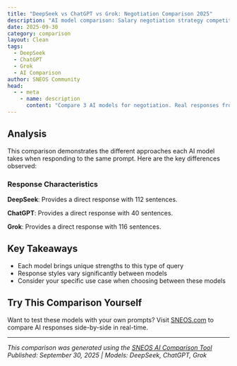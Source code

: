 ```yaml
---
title: "DeepSeek vs ChatGPT vs Grok: Negotiation Comparison 2025"
description: "AI model comparison: Salary negotiation strategy competition - maximize compensation..."
date: 2025-09-30
category: comparison
layout: Clean
tags:
  - DeepSeek
  - ChatGPT
  - Grok
  - AI Comparison
author: SNEOS Community
head:
  - - meta
    - name: description
      content: "Compare 3 AI models for negotiation. Real responses from DeepSeek, ChatGPT, Grok with detailed analysis."
---
```


<ChatComparison
  title="DeepSeek vs ChatGPT vs Grok: Negotiation Comparison 2025"
  prompt="Salary negotiation strategy competition - maximize compensation"
  :responses='{
    "DeepSeek": "Of course. This is a fantastic way to frame it. Let\u0027s treat this as a high-stakes competition where you are the strategist, the company is your opponent, and the compensation package is the prize.\n\nHere is your comprehensive playbook to win the \u0022Salary Negotiation Strategy Competition.\u0022\n\n### **Phase 1: Pre-Game Scouting \u0026 Intel (Before the Interview)**\n\nYou cannot win a negotiation you aren\u0027t prepared for. This phase is about gathering intelligence and setting your baseline.\n\n**1. Know Your Market Value (The \u0022Objective Data\u0022 Weapon):**\n*   **Research Platforms:** Use Glassdoor, Levels.fyi, LinkedIn Salary, and Payscale. For tech, Levels.fyi is king. For other industries, Blind can offer raw, anonymous data.\n*   **Network for Insider Info:** Talk to current and former employees in similar roles. Ask: \u0022What is the realistic total compensation range for a Level X [Your Role] on your team?\u0022\n*   **Calculate Your \u0022Walk-Away\u0022 Number:** Determine the absolute minimum acceptable offer. This is your BATNA (Best Alternative to a Negotiated Agreement). Knowing this gives you immense power.\n\n**2. Decode the Company\u0027s Playbook:**\n*   **Compensation Philosophy:** Are they a base-salary-heavy company? Do they rely on high equity or bonuses? Startups offer more equity; established firms offer higher base.\n*   **Financial Health:** A pre-IPO startup might be tight on cash but generous with stock. A public company has more rigid salary bands but liquid RSUs.\n*   **The \u0022Leveling\u0022 System:** Understand what level you\u0027re being hired for (e.g., Software Engineer II vs. Senior). Compensation is almost always tied to level. Your goal is to be hired at the highest possible level.\n\n**3. Define Your \u0022Total Compensation\u0022 Prize:**\nThe prize isn\u0027t just salary. It\u0027s the entire package.\n*   **Base Salary:** The foundation.\n*   **Short-Term Incentive (Bonus):** Target % and metrics.\n*   **Equity (Stock Options/RSUs):** Grant value, vesting schedule, and potential value.\n*   **Signing Bonus:** A powerful, one-time lever.\n*   **Benefits:** 401(k) match, PTO, health insurance premiums.\n*   **Miscellaneous:** Relocation, education budget, future remote work flexibility.\n\n---\n\n### **Phase 2: The Main Event - The Offer \u0026 Counter-Offer**\n\nThis is the head-to-head match. Your goal is to create a collaborative, not combative, atmosphere.\n\n**The Golden Rule: NEVER State a Number First.**\nIf forced, use a \u0022Range and Anchor\u0022 technique.\n*   **Wrong:** \u0022I\u0027m looking for $120,000.\u0022 (They might have been prepared to offer $130,000).\n*   **Right:** \u0022Based on my research and the scope of this role, which involves [mention 1-2 key high-level responsibilities], I\u0027m seeing a total compensation range of **$130,000 to $150,000** for similar positions at companies of this caliber.\u0022\n    *   You\u0027ve anchored high.\n    *   You\u0027ve tied it to the role\u0027s value.\n    *   You\u0027ve used \u0022total compensation,\u0022 giving you flexibility.\n\n**The \u0022Offer Received\u0022 Playbook:**\n\n1.  **Express Enthusiasm \u0026 Gratitude:** \u0022Thank you so much for the offer! I am genuinely excited about the opportunity to join [Company] and contribute to [specific project/team].\u0022\n2.  **Ask for the Full Details in Writing:** \u0022Could you please send over the complete details of the offer, including the breakdown of base salary, bonus structure, equity, and benefits? I\u0027d like to review it thoroughly.\u0022\n3.  **Buy Time (The Strategic Pause):** \u0022This is a big decision. Would it be possible for me to get back to you by [specific date, e.g., end of the week]?\u0022 This is standard and expected.\n\n**The \u0022Counter-Offer\u0022 Playbook (The Art of the \u0022Yes, And...\u0022):**\n\nYour response should be a professional, well-reasoned email.\n\n*   **Opener:** Reiterate your excitement. \u0022As I mentioned, I am very excited about this role and confident I can deliver exceptional value, particularly in [Area 1] and [Area 2].\u0022\n*   **The Justification:** Present your case logically.\n    *   \u0022Based on my research on [Platforms used] for a [Your Level] role in [Your Location] with my [X years of experience and Y unique skill], the market rate is closer to **[Your Target Number - 5-10% higher than their offer]**.\u0022\n    *   \u0022I bring a unique combination of [Skill A] and [Skill B], which I understand is critical for the [Specific Project] you have upcoming.\u0022\n*   **The Ask (Be Specific \u0026 Ambitious):**\n    *   \u0022Given this, would you be open to adjusting the base salary to **[Your Target Number]**?\u0022\n    *   \u0022I was also hoping we could discuss the equity component. Given the long-term value I plan to bring, would it be possible to increase the RSU grant to **[Your Target Equity]**?\u0022\n    *   \u0022Additionally, a one-time signing bonus of **[Reasonable Amount]** would help offset the bonus I\u0027m leaving at my current role and make this decision an easy yes.\u0022\n*   **The Closer:** End with collaboration and enthusiasm. \u0022I believe this adjusted package would truly reflect the value I can bring to the team and allow me to focus fully on making an immediate impact. I am eager to find a structure that works for everyone.\u0022\n\n---\n\n### **Phase 3: Advanced Game Theory \u0026 Tactics**\n\n**1. Create Leverage (Real or Perceived):**\n*   **The Best Leverage: Another Offer.** Nothing increases your value like a competing offer. It transforms the conversation from \u0022Can we afford you?\u0022 to \u0022How do we win you?\u0022\n*   **The \u0022I\u0027m In High Demand\u0022 Vibe:** Even without another offer, you can say, \u0022I\u0027m in the final stages with another company, but this role is my top choice.\u0022 Use sparingly and truthfully.\n\n**2. Handle the \u0022What\u0027s Your Current Salary?\u0022 Question:**\nThis is a trap to lowball you. Deflect gracefully.\n*   \u0022My current focus is on ensuring this role is a strong match, and I\u0027m confident that [Company Name] will make a competitive offer based on the market rate and the responsibilities we\u0027ve discussed.\u0022\n*   \u0022I\u0027m not comfortable sharing that, as it\u0027s not reflective of the value I will bring to this new role.\u0022\n\n**3. The \u0022Final, Best, and Final\u0022 Offer:**\nIf they say they can\u0027t move, test every lever.\n*   \u0022I understand the constraints on base salary. If we can\u0027t move on that, could we address it with a higher signing bonus or an accelerated equity vesting schedule?\u0022\n*   \u0022Could we revisit this conversation in 6 months based on performance?\u0022\n\n**4. Know When to Walk Away:**\nIf the offer is below your walk-away number and they refuse to budge, you must be prepared to decline. Staying in a game you can\u0027t win devalues you. A polite decline maintains your professional reputation and keeps the door open for the future.\n\n---\n\n### **The Winner\u0027s Podium: Maximizing Your Compensation**\n\n| Tactic | Why It Works | Example |\n| :--- | :--- | :--- |\n| **Anchor High** | Sets the starting point of the negotiation in your favor. | \u0022The market range I\u0027m seeing is $130k-$150k.\u0022 |\n| **Use Total Comp** | Gives you multiple levers to pull beyond just base salary. | Negotiate base, bonus, equity, and signing bonus separately. |\n| **Have Competing Offers** | Introduces scarcity and competition, the ultimate leverage. | \u0022I have another offer at $145k, but I\u0027d prefer to join your team.\u0022 |\n| **Justify with Value** | Frames your ask as a return on investment, not a personal demand. | \u0022My expertise in X will directly improve the Y metric, justifying this increase.\u0022 |\n| **Be the \u0022Easy Yes\u0022** | Professionalism and enthusiasm make them *want* to get to \u0022yes\u0022 with you. | \u0022I\u0027m very excited about this role and confident we can find a package that works.\u0022 |\n\n**Final Word:** The champion in this competition is not the one who is the most aggressive, but the one who is the most **prepared, professional, and strategic.** You are not begging for more money; you are demonstrating the market value of the exceptional asset they are trying to acquire\u2014**you.**\n\nGood luck. Go win your prize.",
    "ChatGPT": "Certainly! Here\u2019s a comprehensive salary negotiation strategy focused on maximizing compensation, especially useful in competitive settings:\n\n### 1. **Preparation: Know Your Worth**\n- **Market Research:** Gather data on typical salary ranges for the position, industry, and geographic location using sites like Glassdoor, Payscale, LinkedIn Salary.\n- **Benchmarking:** Identify what competitors or similar companies pay.\n- **Internal Value:** Assess your unique skills, experience, certifications, and accomplishments that justify a higher salary.\n\n### 2. **Understand the Employer\u2019s Constraints and Motivations**\n- **Company Budget:** Get an idea of the company\u0027s salary bands and financial health.\n- **Competition:** Recognize if they are competing for talent aggressively.\n- **Role Impact:** Emphasize how your work will impact their bottom line, efficiency, or growth.\n\n### 3. **Timing Your Negotiation**\n- **Before Offer:** If asked about salary expectations early, give a salary range based on research, not a fixed figure.\n- **After Offer:** When you have an offer, express enthusiasm first; then discuss compensation.\n- **At Key Milestones:** You can negotiate again at performance reviews or after major achievements.\n\n### 4. **Leverage Multiple Offers**\n- Use competing offers to increase your bargaining power, but be professional and truthful.\n- Avoid ultimatums unless you are willing to walk away.\n\n### 5. **Comprehensive Compensation Consideration**\n- Look beyond base salary: negotiate bonuses, stock options/equity, signing bonuses, PTO, benefits, remote work flexibility, professional development budgets.\n- Quantify the total compensation package value.\n\n### 6. **Effective Communication Tactics**\n- **Confidence:** Present your case confidently without arrogance.\n- **Collaborative Language:** Use phrases like \u201Cbased on my research\u2026,\u201D \u201Cconsidering the value I bring\u2026,\u201D instead of demands.\n- **Silence:** After stating your desired figure or terms, pause to let the employer respond.\n\n### 7. **Use Anchoring Strategically**\n- Start negotiations with a higher number within a reasonable range to set the anchor.\n- This sets the tone for negotiation and increases the chances of a better final offer.\n\n### 8. **Focus on Mutual Benefit**\n- Show how investing in you benefits the company.\n- Frame negotiation as a problem-solving discussion, not a confrontation.\n\n### 9. **Be Ready to Walk Away**\n- Know your minimum acceptable salary.\n- Be prepared to decline if the offer doesn\u2019t meet your threshold or value proposition.\n\n### 10. **Get Everything in Writing**\n- Once agreed, ensure all compensation details are included in the official offer letter or contract.\n  \n---\n\n### Sample Dialogue Example\n\u003E **Candidate:** \u201CBased on my research and the specialized skills I bring, I was expecting a salary in the range of $X to $Y. I\u2019m excited about the opportunity to contribute, and I want to ensure the compensation reflects the value I will deliver.\u201D\n\u003E\n\u003E (Pause and listen)\n\u003E\n\u003E **Employer:** \u201CWe can do $Z, but that\u2019s our top offer.\u201D\n\u003E\n\u003E **Candidate:** \u201CI appreciate that. Considering the overall package, is there flexibility on the signing bonus or performance bonus structure?\u201D\n\n---\n\nIf you want, I can help you draft personalized negotiation scripts or analyze an offer you have received!",
    "Grok": "A salary negotiation strategy competition is an excellent opportunity to hone your negotiation skills and maximize compensation. Whether this is a simulated exercise or a real-world scenario, the goal is to secure the highest possible compensation while maintaining a professional and collaborative tone. Below, I outline a strategic approach to maximize compensation in a salary negotiation, broken into actionable steps with reasoning and tips tailored for a competitive context.\n\n---\n\n### **1. Preparation: Research and Benchmarking**\nSuccess in salary negotiation starts long before the conversation. Thorough preparation builds confidence and equips you with data to justify your ask.\n\n- **Research Market Rates:** Use platforms like Glassdoor, PayScale, or LinkedIn Salary to determine the typical compensation for the role, factoring in industry, location, company size, and years of experience. If this is a competition with a fictional role, ensure you understand the provided context or industry standards.\n  - **Tip:** Aim for the top 10-25% of the salary range for your experience level to position yourself ambitiously but realistically.\n- **Understand Total Compensation:** Compensation isn\u2019t just base salary. Consider bonuses, equity, benefits (healthcare, retirement plans), paid time off, signing bonuses, and other perks.\n  - **Tip:** In a competition, highlight your awareness of total compensation to demonstrate a holistic understanding of value.\n- **Know Your Worth:** Assess your skills, achievements, and unique value propositions (e.g., certifications, rare expertise, or proven results). Quantify past contributions (e.g., \u201CI increased revenue by 20% in my previous role\u201D).\n  - **Tip:** Prepare a concise list of 3-5 key accomplishments to use as leverage in the negotiation.\n- **Set Your Target and Walkaway Point:** Determine your ideal salary (stretch goal), your target (realistic goal), and your minimum acceptable offer (walkaway point). This anchors your negotiation strategy.\n  - **Tip:** In a competition, showing that you have a clear range demonstrates strategic thinking, but don\u2019t reveal your walkaway point to the other party.\n\n**Competition Edge:** If this is a judged competition, emphasize how your research is data-driven (cite sources or methodologies) to impress evaluators with your diligence.\n\n---\n\n### **2. Build Rapport and Frame the Conversation**\nSalary negotiations aren\u2019t just about numbers; they\u2019re about people. Establishing a positive tone and demonstrating mutual interest sets the stage for a favorable outcome.\n\n- **Start with Enthusiasm:** Express genuine excitement about the role or opportunity. This shows you\u2019re invested and not just focused on money.\n  - **Example:** \u201CI\u2019m thrilled about the opportunity to contribute to [company/team] and bring my expertise in [skill/area]. I\u2019d like to discuss how we can align on a compensation package that reflects the value I can deliver.\u201D\n- **Position Yourself as a Partner:** Frame the negotiation as a collaborative discussion rather than a confrontation. Use \u201Cwe\u201D language to build trust.\n  - **Tip:** Avoid ultimatums or overly aggressive tactics, as they can alienate the other party (or judges in a competition setting).\n- **Anchor High but Justifiable:** When asked for your salary expectations or when making the first offer, start with a number slightly above your target, backed by research and your value.\n  - **Example:** \u201CBased on market research for similar roles in this industry and my experience driving [specific results], I believe a base salary in the range of [$X to $Y] is appropriate. I\u2019m open to discussing how this fits with the overall compensation package.\u201D\n\n**Competition Edge:** Demonstrate emotional intelligence by reading the room (or the scenario). If the \u201Cemployer\u201D pushes back, stay calm and pivot to discussing value rather than arguing over numbers.\n\n---\n\n### **3. Focus on Value, Not Need**\nEmployers (or competition judges) care about what you bring to the table, not your personal financial needs. Center the conversation on your contributions.\n\n- **Highlight Unique Value:** Tie your skills and past results to the role\u2019s requirements or the company\u2019s goals. Quantify impact wherever possible.\n  - **Example:** \u201CIn my previous position, I implemented a process that saved the company $50,000 annually. I\u2019m confident I can bring similar cost-saving strategies to this role.\u201D\n- **Address Concerns:** If the employer counters with a lower offer or cites budget constraints, acknowledge their perspective and redirect to your value.\n  - **Example:** \u201CI understand budget considerations, and I\u2019m flexible in how we structure the package. Given my track record of [achievement], I believe we can find a number that reflects the impact I\u2019ll make.\u201D\n\n**Competition Edge:** Stand out by proactively addressing potential objections (e.g., budget limits) with creative solutions like performance bonuses or deferred compensation.\n\n---\n\n### **4. Negotiate the Full Package**\nMaximizing compensation means looking beyond base salary. Explore all elements of the offer to extract additional value.\n\n- **Ask About Non-Salary Benefits:** If the base salary can\u2019t be increased, negotiate for other perks such as:\n  - Signing bonus or relocation assistance\n  - Performance-based bonuses or commissions\n  - Equity or stock options (if applicable)\n  - Additional vacation time or flexible work arrangements\n  - Professional development budget (e.g., conference fees, certifications)\n  - **Example:** \u201CIf there\u2019s limited flexibility on base salary, could we explore a signing bonus or additional PTO to round out the package?\u201D\n- **Prioritize Based on Your Needs:** Decide which benefits matter most to you (e.g., long-term growth via equity or immediate cash via bonus) and push for those.\n- **Get Creative:** Propose ideas like a six-month salary review with a potential raise tied to performance metrics.\n  - **Tip:** This shows confidence in your ability to deliver results and flexibility in negotiation.\n\n**Competition Edge:** Highlight your strategic approach by explicitly walking through trade-offs (e.g., \u201CI\u2019d be willing to start at a lower base if we can agree on a performance bonus structure\u201D). This shows sophistication in your thinking.\n\n---\n\n### **5. Handle Pushback and Counteroffers**\nNegotiations often involve back-and-forth. How you respond to pushback can make or break your outcome.\n\n- **Stay Calm and Curious:** If the employer offers a lower number, don\u2019t immediately reject it. Ask questions to understand their reasoning.\n  - **Example:** \u201CCan you help me understand how this figure was determined? I want to ensure we\u2019re aligned on the value I\u2019ll bring.\u201D\n- **Counter with Rationale:** Respond with a slightly lower number than your initial ask, but still above your target if possible. Reinforce your value.\n  - **Example:** \u201CI appreciate the offer of [$X]. Given my research and the impact I\u2019ve delivered in similar roles, I\u2019d be comfortable at [$Y], though I\u2019m open to discussing the full package.\u201D\n- **Silence is Powerful:** After making a counteroffer, pause and let the other party respond. Avoid over-explaining or filling the silence\u2014this can signal insecurity.\n\n**Competition Edge:** Show that you can handle rejection gracefully. If the \u201Cemployer\u201D is firm, pivot to non-monetary benefits or propose a trial period with a guaranteed raise discussion to demonstrate adaptability.\n\n---\n\n### **6. Close Strong and Confirm Details**\nOnce you\u2019ve reached an agreement, ensure clarity and end on a positive note.\n\n- **Summarize the Agreement:** Restate the final offer, including all components (base salary, bonuses, benefits, etc.), to avoid misunderstandings.\n  - **Example:** \u201CJust to confirm, we\u2019ve agreed on a base salary of [$X], a signing bonus of [$Y], and [Z additional benefits]. Is that correct?\u201D\n- **Express Gratitude:** Thank the other party for their flexibility and reiterate your excitement about the role.\n  - **Tip:** This leaves a positive impression, which is critical in real negotiations and competition settings.\n- **Get It in Writing:** In a real-world scenario, request a formal offer letter. In a competition, note that you\u2019d follow up to ensure documentation.\n\n**Competition Edge:** Closing with professionalism can earn extra points with judges. Mentioning the importance of a written agreement shows attention to detail.\n\n---\n\n### **Additional Tips for a Competition Setting**\nIf this is a structured salary negotiation competition (e.g., at a university, conference, or training program), keep these points in mind to stand out:\n- **Understand the Scoring Criteria:** If provided, tailor your approach to emphasize what the judges value (e.g., creativity, persuasiveness, professionalism).\n- **Balance Aggressiveness and Likability:** Pushing too hard might maximize short-term compensation but could cost you points for relationship-building.\n- **Show Strategic Thinking:** Verbalize your thought process (e.g., \u201CI\u2019m anchoring my ask at [$X] because market data suggests this is the top quartile for the role\u201D) to demonstrate intentionality.\n- **Adapt to the Scenario:** If the competition includes curveballs (e.g., budget cuts or competing offers), remain flexible and pivot your strategy while maintaining confidence.\n\n---\n\n### **Sample Script for a Negotiation**\n**You:** \u201CThank you for this opportunity. I\u2019m really excited about the role and contributing to [company/team goals]. Based on market research for [role] in [industry/location] and my experience delivering [specific achievement], I believe a base salary in the range of [$X to $Y] reflects the value I can bring. I\u2019m open to discussing how this fits into the overall compensation structure.\u201D\n\n**Employer (Pushback):** \u201CThat\u2019s above our budget. We were thinking closer to [$Z].\u201D\n\n**You:** \u201CI appreciate the offer of [$Z] and understand budget considerations. Could you help me understand how this figure was determined? Given my track record of [achievement], I\u2019m confident I can deliver significant value. If there\u2019s limited flexibility on base salary, could we explore other components like a signing bonus or performance incentives to bridge the gap?\u201D\n\n(Adjust based on their response, maintaining a collaborative tone.)\n\n---\n\nBy following this structured strategy\u2014preparing thoroughly, framing the conversation around value, negotiating the full"
  }'
  published-date="12:36"
/>

## Analysis

This comparison demonstrates the different approaches each AI model takes when responding to the same prompt. Here are the key differences observed:

### Response Characteristics

**DeepSeek**: Provides a direct response with 112 sentences. 

**ChatGPT**: Provides a direct response with 40 sentences. 

**Grok**: Provides a direct response with 116 sentences. 

## Key Takeaways

- Each model brings unique strengths to this type of query
- Response styles vary significantly between models
- Consider your specific use case when choosing between these models

## Try This Comparison Yourself

Want to test these models with your own prompts? Visit [SNEOS.com](https://sneos.com) to compare AI responses side-by-side in real-time.

---

*This comparison was generated using the [SNEOS AI Comparison Tool](https://sneos.com)*
*Published: September 30, 2025 | Models: DeepSeek, ChatGPT, Grok*
